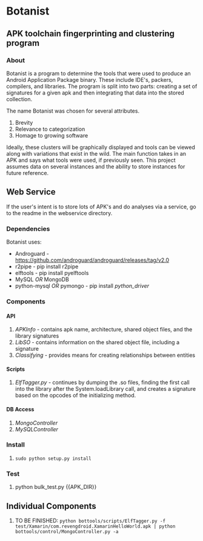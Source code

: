 # Botanist 
## APK toolchain fingerprinting and clustering program

### About

Botanist is a program to determine the tools that were used to produce an Android Application Package binary. These include IDE's, packers, compilers, and libraries. The program is split into two parts: creating a set of signatures for a given apk and then integrating that data into the stored collection. 

The name Botanist was chosen for several attributes.

1. Brevity
2. Relevance to categorization
3. Homage to growing software 

Ideally, these clusters will be graphically displayed and tools can be viewed
along with variations that exist in the wild. The main function takes in an APK
and says what tools were used, if previously seen. This project assumes data on
several instances and the ability to store instances for future reference.

## Web Service

If the user's intent is to store lots of APK's and do analyses via a service,
   go to the readme in the webservice directory.

### Dependencies

Botanist uses:

* Androguard - https://github.com/androguard/androguard/releases/tag/v2.0
* r2pipe - pip install r2pipe
* elftools - pip install pyelftools
* MySQL <i>OR</i> MongoDB 
* python-mysql <i>OR</i> pymongo - pip install <i>python_driver</i>

### Components

#### API

1. <i>APKInfo</i> - contains apk name, architecture, shared object files, and
   the library signatures
2. <i>LibSO</i> - contains information on the shared object file, including a
   signature
3. <i> Classifying </i> - provides means for creating relationships between entities

#### Scripts

1. <i>ElfTagger.py</i> - continues by dumping the .so files, finding the first call into the library
   after the System.loadLibrary call, and creates a signature based on the
   opcodes of the initializing method.

#### DB Access

1. <i>MongoController</i>
2. <i>MySQLController</i>

### Install

1. ```sudo python setup.py install```

### Test

1. python bulk_test.py {{APK_DIR}}

## Individual Components

1. TO BE FINISHED: ```python bottools/scripts/ElfTagger.py -f test/Xamarin/com.revengdroid.XamarinHelloWorld.apk | python bottools/control/MongoController.py -a```

